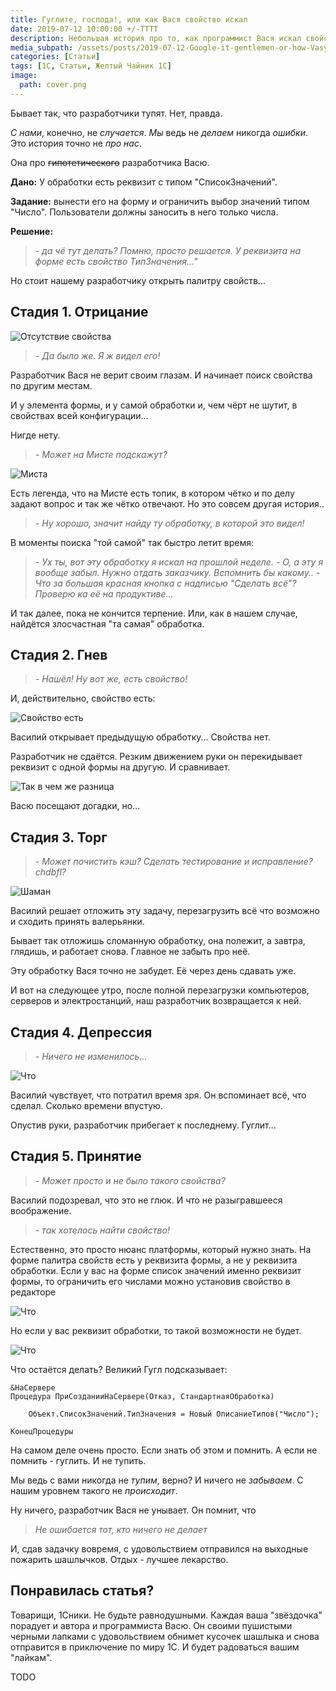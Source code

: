 ```yaml
---
title: Гуглите, господа!, или как Вася свойство искал
date: 2019-07-12 10:00:00 +/-TTTT
description: Небольшая история про то, как программист Вася искал свойство на палитре.
media_subpath: /assets/posts/2019-07-12-Google-it-gentlemen-or-how-Vasya-looked-for-property/
categories: [Статьи]
tags: [1С, Статьи, Желтый Чайник 1С]
image:
  path: cover.png
---
```


Бывает так, что разработчики тупят. Нет, правда.

_С нами_, конечно, не _случается_. _Мы_ ведь не _делаем_ никогда _ошибки_. Это история точно не _про нас_.

Она про ~~гипотетического~~ разработчика Васю. 

**Дано:** У обработки есть реквизит с типом "СписокЗначений".

**Задание:**  вынести его на форму и ограничить выбор значений типом "Число". Пользователи должны заносить в него только числа.

**Решение:**
> _- да чё тут делать? Помню, просто решается. У реквизита на форме есть свойство ТипЗначения..."_

Но стоит нашему разработчику открыть палитру свойств...

## Стадия 1. Отрицание

![Отсутствие свойства](01.png)

> _- Да было же. Я ж видел его!_

Разработчик Вася не верит своим глазам. И начинает поиск свойства по другим местам.

И у элемента формы, и у самой обработки и, чем чёрт не шутит, в свойствах всей конфигурации...

Нигде нету.

> _- Может на Мисте подскажут?_

![Миста](02.png)

Есть легенда, что на Мисте есть топик, в котором чётко и по делу задают вопрос и так же чётко отвечают. Но это совсем другая история..

> _- Ну хорошо, значит найду ту обработку, в которой это видел!_

В моменты поиска "той самой" так быстро летит время:

> _- Ух ты, вот эту обработку я искал на прошлой неделе._
> _- О, а эту я вообще забыл. Нужно отдать заказчику. Вспомнить бы какому.._
> _- Что за большая красная кнопка с надписью "Сделать всё"? Проверю ка её на продуктиве..._

И так далее, пока не кончится терпение. Или, как в нашем случае, найдётся злосчастная "та самая" обработка.

## Стадия 2. Гнев

> _- Нашёл! Ну вот же, есть свойство!_

И, действительно, свойство есть:

![Свойство есть](03.png)

Василий открывает предыдущую обработку... Свойства нет.

Разработчик не сдаётся. Резким движением руки он перекидывает реквизит с одной формы на другую. И сравнивает.

![Так в чем же разница](04.png)

Васю посещают догадки, но...

## Стадия 3. Торг

> _- Может почистить кэш? Сделать тестирование и исправление? chdbfl?_

![Шаман](05.jpg)

Василий решает отложить эту задачу, перезагрузить всё что возможно и сходить принять валерьянки.

Бывает так отложишь сломанную обработку, она полежит, а завтра, глядишь, и работает снова. Главное не забыть про неё.

Эту обработку Вася точно не забудет. Её через день сдавать уже.

И вот на следующее утро, после полной перезагрузки компьютеров, серверов и электростанций, наш разработчик возвращается к ней.

## Стадия 4. Депрессия

> _- Ничего не изменилось..._

![Что](06.jpg)

Василий чувствует, что потратил время зря. Он вспоминает всё, что сделал. Сколько времени впустую.

Опустив руки, разработчик прибегает к последнему. Гуглит...

## Стадия 5. Принятие

> _- Может просто и не было такого свойства?_

Василий подозревал, что это не глюк. И что не разыгравшееся воображение.

> _- так хотелось найти свойство!_

Естественно, это просто нюанс платформы, который нужно знать. На форме палитра свойств есть у реквизита формы, а не у реквизита обработки. Если у вас на форме список значений именно реквизит формы, то ограничить его числами можно установив свойство в редакторе

![Что](07.png)

Но если у вас реквизит обработки, то такой возможности не будет.

![Что](08.png)

Что остаётся делать? Великий Гугл подсказывает:

```bsl
&НаСервере
Процедура ПриСозданииНаСервере(Отказ, СтандартнаяОбработка)
    
    Объект.СписокЗначений.ТипЗначения = Новый ОписаниеТипов("Число");
    
КонецПроцедуры
```

На самом деле очень просто. Если знать об этом и помнить. А если не помнить - гуглить. И не тупить.

Мы ведь с вами никогда не _тупим_, верно? И ничего не _забываем_. С нашим уровнем такого не _происходит_.

Ну ничего, разработчик Вася не унывает. Он помнит, что 

> _Не ошибается тот, кто ничего не делает_

И, сдав задачку вовремя, с удовольствием отправился на выходные пожарить шашлычков. Отдых - лучшее лекарство.

## Понравилась статья?

Товарищи, 1Сники. Не будьте равнодушными. Каждая ваша "звёздочка" порадует и автора и программиста Васю. Он своими пушистыми черными лапками с удовольствием обнимет кусочек шашлыка и снова отправится в приключение по миру 1С. И будет радоваться вашим "лайкам".

TODO

